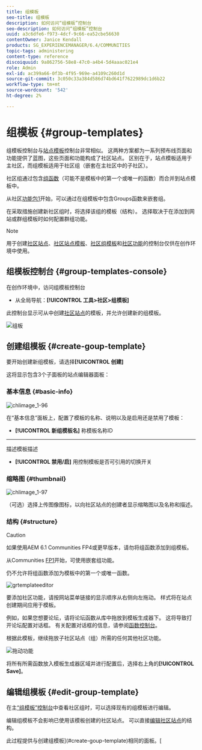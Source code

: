 ```yaml
---
title: 组模板
seo-title: 组模板
description: 如何访问“组模板”控制台
seo-description: 如何访问“组模板”控制台
uuid: a3c6dfe6-f973-4dcf-9c66-ea52cbe56630
contentOwner: Janice Kendall
products: SG_EXPERIENCEMANAGER/6.4/COMMUNITIES
topic-tags: administering
content-type: reference
discoiquuid: 9a862756-58e8-47c0-a4b4-5d4aaac021e4
role: Admin
exl-id: ac399a66-0f3b-4f95-969e-a4109c260d1d
source-git-commit: 3c050c33a384d586d74bd641f7622989dc1d6b22
workflow-type: tm+mt
source-wordcount: '542'
ht-degree: 2%

---
```


# 组模板 {#group-templates}

组模板控制台与[站点模板](sites.md)控制台非常相似。 这两种方案都为一系列预布线页面和功能提供了蓝图，这些页面和功能构成了社区站点。 区别在于，站点模板适用于主社区，而组模板适用于社区组（嵌套在主社区中的子社区）。

社区组通过包含[组函数](functions.md#groups-function)（可能不是模板中的第一个或唯一的函数）而合并到站点模板中。

从社区[功能包1](deploy-communities.md#latestfeaturepack)开始，可以通过在组模板中包含Groups函数来嵌套组。

在采取措施创建新社区组时，将选择该组的模板（结构）。 选择取决于在添加到网站或群组模板时如何配置群组功能。

>[!NOTE]
>
>用于创建[社区站点](sites-console.md)、[社区站点模板](sites.md)、[社区组模板](tools-groups.md)和[社区功能](functions.md)的控制台仅供在创作环境中使用。

## 组模板控制台 {#group-templates-console}

在创作环境中，访问组模板控制台

* 从全局导航：**[!UICONTROL 工具>社区>组模板]**

此控制台显示可从中创建[社区站点](sites-console.md)的模板，并允许创建新的组模板。

![组板](assets/groupstemplate.png)

## 创建组模板 {#create-goup-template}

要开始创建新组模板，请选择&#x200B;**[!UICONTROL 创建]**

这将显示包含3个子面板的站点编辑器面板：

### 基本信息 {#basic-info}

![chlimage_1-96](assets/chlimage_1-96.png)

在“基本信息”面板上，配置了模板的名称、说明以及是启用还是禁用了模板：

* **[!UICONTROL 新组模板名]**
称模板名称ID

* ****
描述模板描述

* **[!UICONTROL 禁用/启]**
用控制模板是否可引用的切换开关

### 缩略图 {#thumbnail}

![chlimage_1-97](assets/chlimage_1-97.png)

（可选）选择上传图像图标，以向社区站点的创建者显示缩略图以及名称和描述。

### 结构 {#structure}

>[!CAUTION]
>
>如果使用AEM 6.1 Communities FP4或更早版本，请勿将组函数添加到组模板。
>
>从Communities [FP1](communities.md#latestfeaturepack)开始，可使用嵌套组功能。
>
>仍不允许将组函数添加为模板中的第一个或唯一函数。

![grtemplateeditor](assets/grptemplateeditor.png)

要添加社区功能，请按网站菜单链接的显示顺序从右侧向左拖动。 样式将在站点创建期间应用于模板。

例如，如果您想要论坛，请将论坛函数从库中拖放到模板生成器下。 这将导致打开论坛配置对话框。 有关配置对话框的信息，请参阅[函数控制台](functions.md)。

根据此模板，继续拖放子社区站点（组）所需的任何其他社区功能。

![拖动功能](assets/dragfunctions.png)

将所有所需函数放入模板生成器区域并进行配置后，选择右上角的&#x200B;**[!UICONTROL Save]**。

## 编辑组模板 {#edit-group-template}

在主[“组模板”控制台](#group-templates-console)中查看社区组时，可以选择现有的组模板进行编辑。

编辑组模板不会影响已使用该模板创建的社区站点。 可以直接[编辑社区站点](sites-console.md#modify-structure)的结构。

此过程提供与创建组模板](#create-goup-template)相同的面板。[
